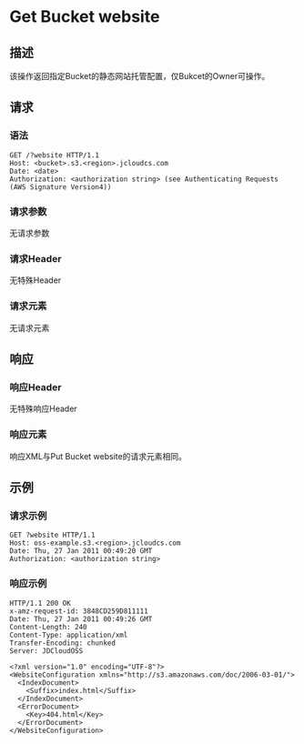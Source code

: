 # Get Bucket website

## 描述
该操作返回指定Bucket的静态网站托管配置，仅Bukcet的Owner可操作。

## 请求
### 语法
```
GET /?website HTTP/1.1
Host: <bucket>.s3.<region>.jcloudcs.com 
Date: <date>
Authorization: <authorization string> (see Authenticating Requests (AWS Signature Version4))
```
### 请求参数
无请求参数
### 请求Header
无特殊Header
### 请求元素
无请求元素

## 响应
### 响应Header
无特殊响应Header
### 响应元素
响应XML与Put Bucket website的请求元素相同。

## 示例
### 请求示例
```
GET ?website HTTP/1.1
Host: oss-example.s3.<region>.jcloudcs.com 
Date: Thu, 27 Jan 2011 00:49:20 GMT
Authorization: <authorization string>
```
### 响应示例
```
HTTP/1.1 200 OK
x-amz-request-id: 3848CD259D811111
Date: Thu, 27 Jan 2011 00:49:26 GMT
Content-Length: 240
Content-Type: application/xml
Transfer-Encoding: chunked
Server: JDCloudOSS

<?xml version="1.0" encoding="UTF-8"?>
<WebsiteConfiguration xmlns="http://s3.amazonaws.com/doc/2006-03-01/">
  <IndexDocument>
    <Suffix>index.html</Suffix>
  </IndexDocument>
  <ErrorDocument>
    <Key>404.html</Key>
  </ErrorDocument>
</WebsiteConfiguration>
```

